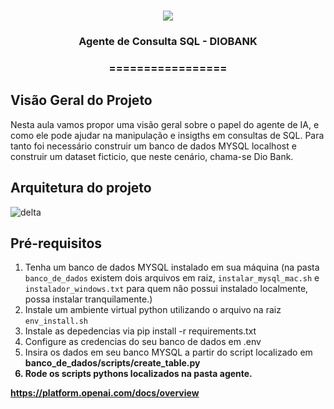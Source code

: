 <h1 align="center">
<img src="https://img.shields.io/static/v1?label=AGENTE%20de%20SQL%20POR&message=MAYCON%20BATESTIN&color=7159c1&style=flat-square&logo=ghost"/>

<h3> <p align="center">Agente de Consulta SQL -  DIOBANK </p> </h3>
<h3> <p align="center"> ================= </p> </h3>


## **Visão Geral do Projeto**

Nesta aula vamos propor uma visão geral sobre o papel do agente de IA, e como ele pode ajudar na manipulação e insigths em consultas de SQL.
Para tanto foi necessário construir um banco de dados MYSQL localhost e construir um dataset ficticio, que neste cenário, chama-se Dio Bank.

## **Arquitetura do projeto**
![delta](img/arquitetura.png)


## **Pré-requisitos**

1. Tenha um banco de dados MYSQL instalado em sua máquina (na pasta ```banco_de_dados``` existem dois arquivos em raiz,  ```instalar_mysql_mac.sh``` e ```instalador_windows.txt``` para quem não possui instalado localmente, possa instalar tranquilamente.)
2. Instale um ambiente virtual python utilizando o arquivo na raiz ```env_install.sh```
3. Instale as depedencias via pip install -r requirements.txt
4. Configure as credencias do seu banco de dados em .env
5. Insira os dados em seu banco MYSQL a partir do script localizado em <b> banco_de_dados/scripts/create_table.py
6. Rode os scripts pythons localizados na pasta agente.

https://platform.openai.com/docs/overview
